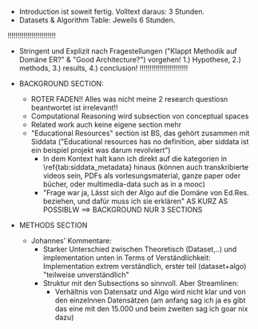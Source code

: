 * Introduction ist soweit fertig. Volltext daraus: 3 Stunden.
* Datasets & Algorithm Table: Jeweils 6 Stunden.

!!!!!!!!!!!!!!!!!!!!!!!!
* Stringent und Explizit nach Fragestellungen ("Klappt Methodik auf Domäne ER?" & "Good Architecture?") vorgehen! 1.) Hypothese, 2.) methods, 3.) results, 4.) conclusion! 
!!!!!!!!!!!!!!!!!!!!!!!!

* BACKGROUND SECTION: 
    * ROTER FADEN!! Alles was nicht meine 2 research questiosn beantwortet ist irrelevant!!
    * Computational Reasoning wird subsection von conceptual spaces
    * Related work auch keine eigene section mehr
    * "Educational Resources" section ist BS, das gehört zusammen mit Siddata ("Educational resources has no definition, aber siddata ist ein beispiel projekt was darum revolviert")
        * In dem Kontext halt kann ich direkt auf die kategorien in \ref{tab:siddata_metadata} hinaus (können auch transkribierte videos sein, PDFs als vorlesungsmaterial, ganze paper oder bücher, oder multimedia-data such as in a mooc)
        * "Frage war ja, Lässt sich der Algo auf die Domäne von Ed.Res. beziehen, und dafür muss ich sie erklären" AS KURZ AS POSSIBLW
    ==> BACKGROUND NUR 3 SECTIONS

* METHODS SECTION
    * Johannes' Kommentare: 
        * Starker Unterschied zwischen Theoretisch (Dataset,..) und implementation unten in Terms of Verständlichkeit: Implementation extrem verständlich, erster teil (dataset+algo) "teilweise unverständlich"
        * Struktur mit den Subsections so sinnvoll. Aber Streamlinen:
            * Verhältnis von Datensatz und Algo wird nicht klar und von den einzelnnen Datensätzen (am anfang sag ich ja es gibt das eine mit den 15.000 und beim zweiten sag ich goar nix dazu)
